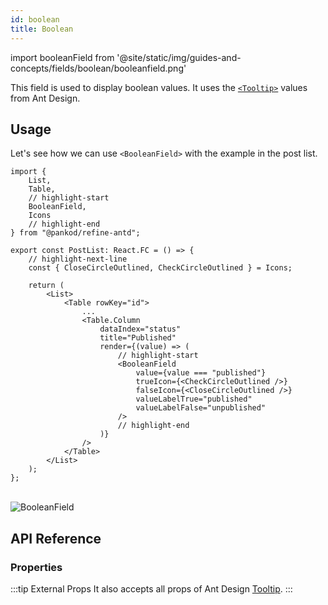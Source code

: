 ```yaml
---
id: boolean
title: Boolean
---
```


import booleanField from '@site/static/img/guides-and-concepts/fields/boolean/booleanfield.png'

This field is used to display boolean values. It uses the [`<Tooltip>`](https://ant.design/components/tooltip/#header) values from Ant Design.

## Usage

Let's see how we can use `<BooleanField>` with the example in the post list.

```tsx
import {
    List,
    Table,
    // highlight-start
    BooleanField,
    Icons
    // highlight-end
} from "@pankod/refine-antd";

export const PostList: React.FC = () => {
    // highlight-next-line
    const { CloseCircleOutlined, CheckCircleOutlined } = Icons;

    return (
        <List>
            <Table rowKey="id">
                ...
                <Table.Column
                    dataIndex="status"
                    title="Published"
                    render={(value) => (
                        // highlight-start
                        <BooleanField
                            value={value === "published"}
                            trueIcon={<CheckCircleOutlined />}
                            falseIcon={<CloseCircleOutlined />}
                            valueLabelTrue="published"
                            valueLabelFalse="unpublished"
                        />
                        // highlight-end
                    )}
                />
            </Table>
        </List>
    );
};
```

<br/>
<div class="img-container">
    <div class="window">
        <div class="control red"></div>
        <div class="control orange"></div>
        <div class="control green"></div>
    </div>
    <img src={booleanField} alt="BooleanField" />
</div>

## API Reference

### Properties

<PropsTable module="@pankod/refine-antd/BooleanField" 
title-description="The text shown in the tooltip" 
title-default="`value` ? `valueLabelTrue` : `valueLabelFalse`" 
trueIcon-default="[`<CheckOutlined />`](https://ant.design/components/icon/)"
falseIcon-default="[`<CloseOutlined />`](https://ant.design/components/icon/)"
/>

:::tip External Props
It also accepts all props of Ant Design [Tooltip](https://ant.design/components/tooltip/#API).
:::
